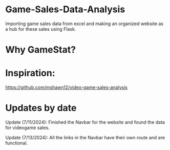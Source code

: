 # Game-Sales-Data-Analysis
Importing game sales data from excel and making an organized website as a hub for these sales using Flask.

# Why GameStat?

# Inspiration:
https://github.com/mshawn12/video-game-sales-analysis

# Updates by date
Update (7/11/2024): Finished the Navbar for the website and found the data for videogame sales.

Update (7/13/2024): All the links in the Navbar have their own route and are functional.
